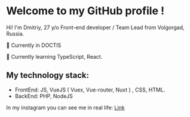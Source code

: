 # Welcome to my GitHub profile !

Hi! I'm Dmitriy, 27 y/o Front-end developer / Team Lead from Volgorgad, Russia.

 🔭 Currently in DOCTIS  
 
 🌱 Currently learning TypeScript, React.

## My technology stack:

 - FrontEnd:  JS, VueJS ( Vuex, Vue-router, Nuxt ) , CSS, HTML. 
 - BackEnd: PHP, NodeJS
 
In my instagram you can see me in real life: [Link](https://www.instagram.com/dima_mastikov/)

<!--
**lotus34rus/lotus34rus** is a ✨ _special_ ✨ repository because its `README.md` (this file) appears on your GitHub profile.

Here are some ideas to get you started:

- 🔭 I’m currently working on ...
- 🌱 I’m currently learning ...
- 👯 I’m looking to collaborate on ...
- 🤔 I’m looking for help with ...
- 💬 Ask me about ...
- 📫 How to reach me: ...
- 😄 Pronouns: ...
- ⚡ Fun fact: ...
-->

